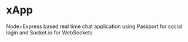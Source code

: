 # xApp
Node+Express based real time chat application using Passport for social login and Socket.io for WebSockets
